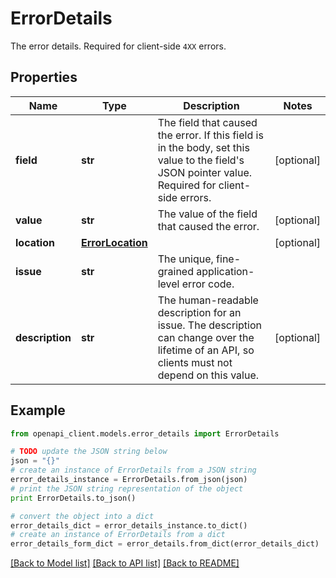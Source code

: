 # ErrorDetails

The error details. Required for client-side `4XX` errors.

## Properties

Name | Type | Description | Notes
------------ | ------------- | ------------- | -------------
**field** | **str** | The field that caused the error. If this field is in the body, set this value to the field&#39;s JSON pointer value. Required for client-side errors. | [optional] 
**value** | **str** | The value of the field that caused the error. | [optional] 
**location** | [**ErrorLocation**](ErrorLocation.md) |  | [optional] 
**issue** | **str** | The unique, fine-grained application-level error code. | 
**description** | **str** | The human-readable description for an issue. The description can change over the lifetime of an API, so clients must not depend on this value. | [optional] 

## Example

```python
from openapi_client.models.error_details import ErrorDetails

# TODO update the JSON string below
json = "{}"
# create an instance of ErrorDetails from a JSON string
error_details_instance = ErrorDetails.from_json(json)
# print the JSON string representation of the object
print ErrorDetails.to_json()

# convert the object into a dict
error_details_dict = error_details_instance.to_dict()
# create an instance of ErrorDetails from a dict
error_details_form_dict = error_details.from_dict(error_details_dict)
```
[[Back to Model list]](../README.md#documentation-for-models) [[Back to API list]](../README.md#documentation-for-api-endpoints) [[Back to README]](../README.md)


